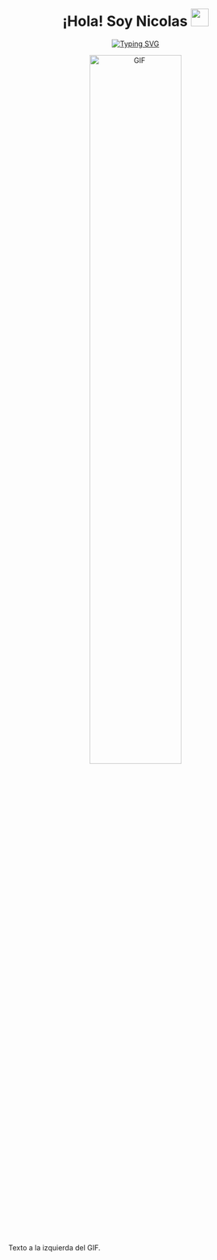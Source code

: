 <h1 align="center">¡Hola! Soy Nicolas <img src="https://media.giphy.com/media/hvRJCLFzcasrR4ia7z/giphy.gif" width="35"></h1>

<p align="center">
  <a href="https://git.io/typing-svg">
    <img src="https://readme-typing-svg.herokuapp.com?font=Raleway&weight=500&size=25&pause=1000&center=true&vCenter=true&random=false&width=435&lines=Desarrollador+Web+Full+Stack+%F0%9F%90%A6" alt="Typing SVG" />
  </a>
</p>

<p align="center">
  <img src="https://miro.medium.com/v2/resize:fit:828/format:webp/0*IjwqslkWZDHTMK9Y.gif" alt="GIF" width="60%">
</p>

Texto a la izquierda del GIF.


  



